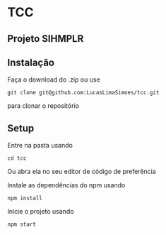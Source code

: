 # TCC
## Projeto SIHMPLR

## Instalação

Faça o download do .zip ou use
```shell
git clone git@github.com:LucasLimaSimoes/tcc.git
```
para clonar o repositório

## Setup

Entre na pasta usando
```shell
cd tcc
```
Ou abra ela no seu editor de código de preferência

Instale as dependências do npm usando
```shell
npm install
```

Inicie o projeto usando
```shell
npm start
```
